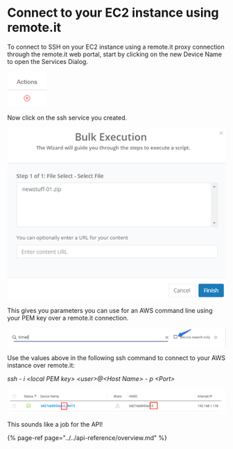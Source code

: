 # Connect to your EC2 instance using remote.it

To connect to SSH on your EC2 instance using a remote.it proxy connection through the remote.it web portal, start by clicking on the new Device Name to open the Services Dialog.

![](../../.gitbook/assets/image%20%2815%29.png)

Now click on the ssh service you created.

![](../../.gitbook/assets/image%20%28261%29.png)

This gives you parameters you can use for an AWS command line using your PEM key over a remote.it connection.

![](../../.gitbook/assets/image%20%28183%29.png)

Use the values above in the following ssh command to connect to your AWS instance over remote.it:

_ssh - i &lt;local PEM key&gt; &lt;user&gt;@&lt;Host Name&gt; - p &lt;Port&gt;_

![](../../.gitbook/assets/image%20%28361%29.png)

This sounds like a job for the API!

{% page-ref page="../../api-reference/overview.md" %}

